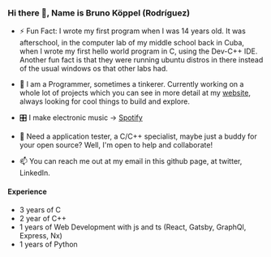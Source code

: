 ### Hi there 👋, Name is Bruno Köppel (Rodríguez)

- ⚡ Fun Fact: I wrote my first program when I was 14 years old. It was afterschool, in the computer lab of my middle school back in Cuba, when I wrote my first hello world program in C, using the Dev-C++ IDE. Another fun fact is that they were running ubuntu distros in there instead of the usual windows os that other labs had.

- 🔭 I am a Programmer, sometimes a tinkerer. Currently working on a whole lot of projects which you can see in more detail at my [website](http://brunokoppel.com), always looking for cool things to build and explore.

- 🎛 I make electronic music -> [Spotify](https://open.spotify.com/artist/6BdSmIpqVam6MashlNUOoK?si=f8mVigR-TQaATPULzTWL-w) 

- 👯 Need a application tester, a C/C++ specialist, maybe just a buddy for your open source? Well, I'm open to help and collaborate!

- 📫 You can reach me out at my email in this github page, at twitter, LinkedIn.

#### Experience
- 3 years of C
- 2 year of C++
- 1 years of Web Development with js and ts (React, Gatsby, GraphQl, Express, Nx)
- 1 years of Python

<!--
**BrunoKoppel/brunokoppel** is a ✨ _special_ ✨ repository because its `README.md` (this file) appears on your GitHub profile.

Here are some ideas to get you started:

- 🔭 I’m currently working on ...
- 🌱 I’m currently learning ...
- 👯 I’m looking to collaborate on ...
- 🤔 I’m looking for help with ...
- 💬 Ask me about ...
- 📫 How to reach me: ...
- 😄 Pronouns: ...
- ⚡ Fun fact: ...
-->
